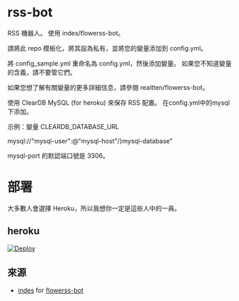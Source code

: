 # rss-bot
RSS 機器人。 使用 indes/flowerss-bot。

請將此 repo 模板化，將其設為私有，並將您的變量添加到 config.yml。

將 config_sample.yml 重命名為 config.yml，然後添加變量。 如果您不知道變量的含義，請不要管它們。

如果您想了解有關變量的更多詳細信息，請參閱 reaitten/flowerss-bot。

使用 ClearDB MySQL (for heroku) 來保存 RSS 配置。 在config.yml中的mysql下添加。

示例：變量 CLEARDB_DATABASE_URL

mysql://"mysql-user":<mysql-password>@"mysql-host"/}mysql-database"

mysql-port 的默認端口號是 3306。

# 部署
大多數人會選擇 Heroku，所以我想你一定是這些人中的一員。

## heroku
[![Deploy](https://www.herokucdn.com/deploy/button.svg)](https://heroku.com/deploy?template=https://github.com/makubex2010/rss-bot)
  
## 來源
- [indes](https://github.com/indes) for [flowerss-bot](https://github.com/indes/flowerss-bot)
